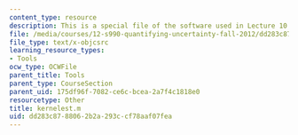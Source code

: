 ```yaml
---
content_type: resource
description: This is a special file of the software used in Lecture 10.
file: /media/courses/12-s990-quantifying-uncertainty-fall-2012/dd283c8788062b2a293ccf78aaf07fea_kernelest.m
file_type: text/x-objcsrc
learning_resource_types:
- Tools
ocw_type: OCWFile
parent_title: Tools
parent_type: CourseSection
parent_uid: 175df96f-7082-ce6c-bcea-2a7f4c1818e0
resourcetype: Other
title: kernelest.m
uid: dd283c87-8806-2b2a-293c-cf78aaf07fea
---
```

